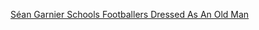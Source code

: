---
layout: post
wordpress_id: 1717
wordpress_url: http://noesbueno.com/archives/1717
date: '2014-06-05 09:30:34 -0500'
date_gmt: '2014-06-05 14:30:34 -0500'
body: |
  <p><a href="http://www.thehighdefinite.com/2014/06/sean-garnier-schools-footballers-dressed-as-an-old-man/">Séan Garnier Schools Footballers Dressed As An Old Man</a></p>
---
